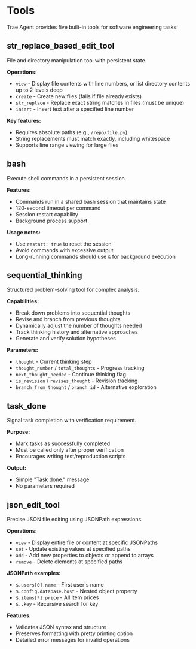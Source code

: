 # Tools

Trae Agent provides five built-in tools for software engineering tasks:

## str_replace_based_edit_tool

File and directory manipulation tool with persistent state.

**Operations:**
- `view` - Display file contents with line numbers, or list directory contents up to 2 levels deep
- `create` - Create new files (fails if file already exists)
- `str_replace` - Replace exact string matches in files (must be unique)
- `insert` - Insert text after a specified line number

**Key features:**
- Requires absolute paths (e.g., `/repo/file.py`)
- String replacements must match exactly, including whitespace
- Supports line range viewing for large files

## bash

Execute shell commands in a persistent session.

**Features:**
- Commands run in a shared bash session that maintains state
- 120-second timeout per command
- Session restart capability
- Background process support

**Usage notes:**
- Use `restart: true` to reset the session
- Avoid commands with excessive output
- Long-running commands should use `&` for background execution

## sequential_thinking

Structured problem-solving tool for complex analysis.

**Capabilities:**
- Break down problems into sequential thoughts
- Revise and branch from previous thoughts
- Dynamically adjust the number of thoughts needed
- Track thinking history and alternative approaches
- Generate and verify solution hypotheses

**Parameters:**
- `thought` - Current thinking step
- `thought_number` / `total_thoughts` - Progress tracking
- `next_thought_needed` - Continue thinking flag
- `is_revision` / `revises_thought` - Revision tracking
- `branch_from_thought` / `branch_id` - Alternative exploration

## task_done

Signal task completion with verification requirement.

**Purpose:**
- Mark tasks as successfully completed
- Must be called only after proper verification
- Encourages writing test/reproduction scripts

**Output:**
- Simple "Task done." message
- No parameters required

## json_edit_tool

Precise JSON file editing using JSONPath expressions.

**Operations:**
- `view` - Display entire file or content at specific JSONPaths
- `set` - Update existing values at specified paths
- `add` - Add new properties to objects or append to arrays
- `remove` - Delete elements at specified paths

**JSONPath examples:**
- `$.users[0].name` - First user's name
- `$.config.database.host` - Nested object property
- `$.items[*].price` - All item prices
- `$..key` - Recursive search for key

**Features:**
- Validates JSON syntax and structure
- Preserves formatting with pretty printing option
- Detailed error messages for invalid operations
